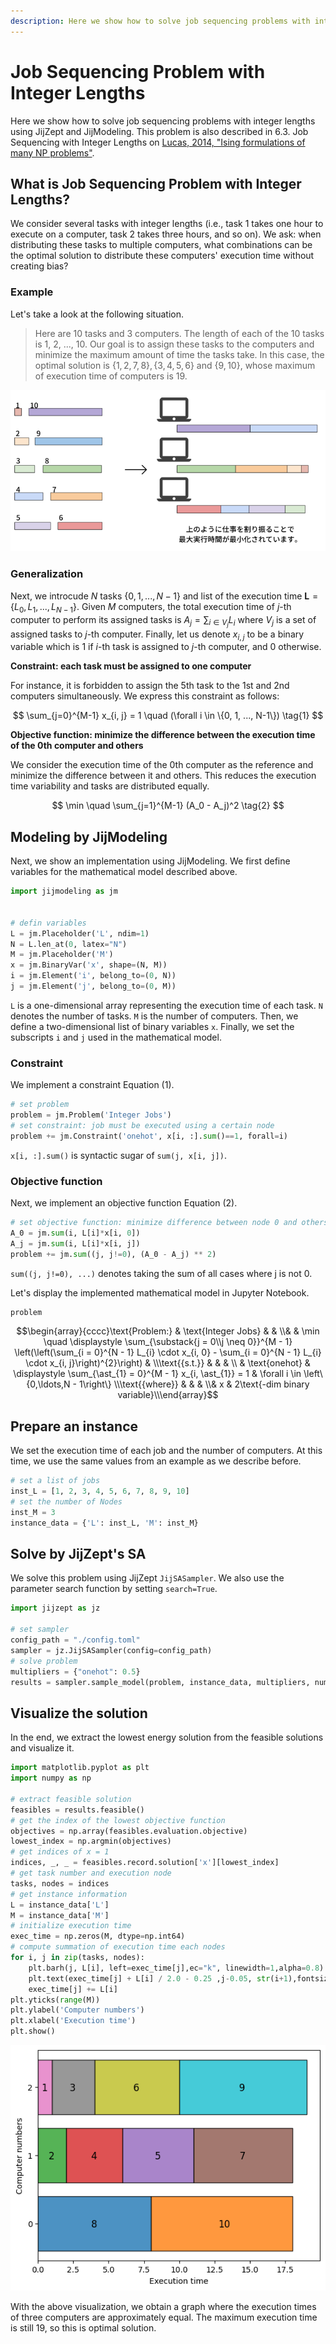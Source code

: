 ```yaml
--- 
description: Here we show how to solve job sequencing problems with integer lengths using JijZept and JijModeling.
---
```


# Job Sequencing Problem with Integer Lengths

Here we show how to solve job sequencing problems with integer lengths using JijZept and JijModeling. 
This problem is also described in 6.3. Job Sequencing with Integer Lengths on [Lucas, 2014, "Ising formulations of many NP problems"](https://www.frontiersin.org/articles/10.3389/fphy.2014.00005/full).

## What is Job Sequencing Problem with Integer Lengths?

We consider several tasks with integer lengths (i.e., task 1 takes one hour to execute on a computer, task 2 takes three hours, and so on).
We ask: when distributing these tasks to multiple computers, what combinations can be the optimal solution to distribute these computers' execution time without creating bias?

### Example

Let's take a look at the following situation.

> Here are 10 tasks and 3 computers. 
> The length of each of the 10 tasks is 1, 2, ..., 10.
> Our goal is to assign these tasks to the computers and minimize the maximum amount of time the tasks take.
> In this case, the optimal solution is $\{1, 2, 7, 8\}, \{3, 4, 5, 6\}$ and $\{9, 10\}$, whose maximum of execution time of computers is 19.

![](./assets/integer_jobs_01.png)

### Generalization

Next, we introcude $N$ tasks $\{0, 1, ..., N-1\}$ and list of the execution time $\bm{L} = \{L_0, L_1, ..., L_{N-1}\}$. 
Given $M$ computers, the total execution time of $j$-th computer to perform its assigned tasks is $A_j = \sum_{i \in V_j} L_i$ where $V_j$ is a set of assigned tasks to $j$-th computer.
Finally, let us denote $x_{i, j}$ to be a binary variable which is 1 if $i$-th task is assigned to $j$-th computer, and 0 otherwise.

**Constraint: each task must be assigned to one computer**

For instance, it is forbidden to assign the 5th task to the 1st and 2nd computers simultaneously.
We express this constraint as follows:

$$
\sum_{j=0}^{M-1} x_{i, j} = 1 \quad (\forall i \in \{0, 1, ..., N-1\}) \tag{1}
$$

**Objective function: minimize the difference between the execution time of the 0th computer and others**

We consider the execution time of the 0th computer as the reference and minimize the difference between it and others.
This reduces the execution time variability and tasks are distributed equally.

$$
\min \quad \sum_{j=1}^{M-1} (A_0 - A_j)^2 \tag{2}
$$

## Modeling by JijModeling

Next, we show an implementation using JijModeling. We first define variables for the mathematical model described above.


```python
import jijmodeling as jm


# defin variables
L = jm.Placeholder('L', ndim=1)
N = L.len_at(0, latex="N")
M = jm.Placeholder('M')
x = jm.BinaryVar('x', shape=(N, M))
i = jm.Element('i', belong_to=(0, N))
j = jm.Element('j', belong_to=(0, M))
```

`L` is a one-dimensional array representing the execution time of each task.
`N` denotes the number of tasks.
`M` is the number of computers.
Then, we define a two-dimensional list of binary variables `x`. 
Finally, we set the subscripts `i` and `j` used in the mathematical model.

### Constraint

We implement a constraint Equation (1).


```python
# set problem
problem = jm.Problem('Integer Jobs')
# set constraint: job must be executed using a certain node
problem += jm.Constraint('onehot', x[i, :].sum()==1, forall=i)
```

`x[i, :].sum()` is syntactic sugar of `sum(j, x[i, j])`.

### Objective function

Next, we implement an objective function Equation (2).


```python
# set objective function: minimize difference between node 0 and others
A_0 = jm.sum(i, L[i]*x[i, 0])
A_j = jm.sum(i, L[i]*x[i, j])
problem += jm.sum((j, j!=0), (A_0 - A_j) ** 2)
```

`sum((j, j!=0), ...)` denotes taking the sum of all cases where j is not 0.

Let's display the implemented mathematical model in Jupyter Notebook.


```python
problem
```




$$\begin{array}{cccc}\text{Problem:} & \text{Integer Jobs} & & \\& & \min \quad \displaystyle \sum_{\substack{j = 0\\j \neq 0}}^{M - 1} \left(\left(\sum_{i = 0}^{N - 1} L_{i} \cdot x_{i, 0} - \sum_{i = 0}^{N - 1} L_{i} \cdot x_{i, j}\right)^{2}\right) & \\\text{{s.t.}} & & & \\ & \text{onehot} & \displaystyle \sum_{\ast_{1} = 0}^{M - 1} x_{i, \ast_{1}} = 1 & \forall i \in \left\{0,\ldots,N - 1\right\} \\\text{{where}} & & & \\& x & 2\text{-dim binary variable}\\\end{array}$$



## Prepare an instance

We set the execution time of each job and the number of computers.
At this time, we use the same values from an example as we describe before.


```python
# set a list of jobs
inst_L = [1, 2, 3, 4, 5, 6, 7, 8, 9, 10]
# set the number of Nodes
inst_M = 3
instance_data = {'L': inst_L, 'M': inst_M}
```

## Solve by JijZept's SA

We solve this problem using JijZept `JijSASampler`. We also use the parameter search function by setting `search=True`.


```python
import jijzept as jz

# set sampler
config_path = "./config.toml"
sampler = jz.JijSASampler(config=config_path)
# solve problem
multipliers = {"onehot": 0.5}
results = sampler.sample_model(problem, instance_data, multipliers, num_reads=100, search=True)
```

## Visualize the solution

In the end, we extract the lowest energy solution from the feasible solutions and visualize it.


```python
import matplotlib.pyplot as plt
import numpy as np

# extract feasible solution
feasibles = results.feasible()
# get the index of the lowest objective function
objectives = np.array(feasibles.evaluation.objective)
lowest_index = np.argmin(objectives)
# get indices of x = 1
indices, _, _ = feasibles.record.solution['x'][lowest_index]
# get task number and execution node
tasks, nodes = indices
# get instance information
L = instance_data['L']
M = instance_data['M']
# initialize execution time
exec_time = np.zeros(M, dtype=np.int64)
# compute summation of execution time each nodes
for i, j in zip(tasks, nodes):
    plt.barh(j, L[i], left=exec_time[j],ec="k", linewidth=1,alpha=0.8)
    plt.text(exec_time[j] + L[i] / 2.0 - 0.25 ,j-0.05, str(i+1),fontsize=12)
    exec_time[j] += L[i]
plt.yticks(range(M))
plt.ylabel('Computer numbers')
plt.xlabel('Execution time')
plt.show()
```


    
![png](10-job_sequencing_files/10-job_sequencing_18_0.png)
    


With the above visualization, we obtain a graph where the execution times of three computers are approximately equal.
The maximum execution time is still 19, so this is optimal solution.
